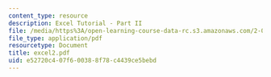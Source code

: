 ```yaml
---
content_type: resource
description: Excel Tutorial - Part II
file: /media/https%3A/open-learning-course-data-rc.s3.amazonaws.com/2-000-how-and-why-machines-work-spring-2002/e52720c407f600388f78c4439ce5bebd_excel2.pdf
file_type: application/pdf
resourcetype: Document
title: excel2.pdf
uid: e52720c4-07f6-0038-8f78-c4439ce5bebd
---
```


